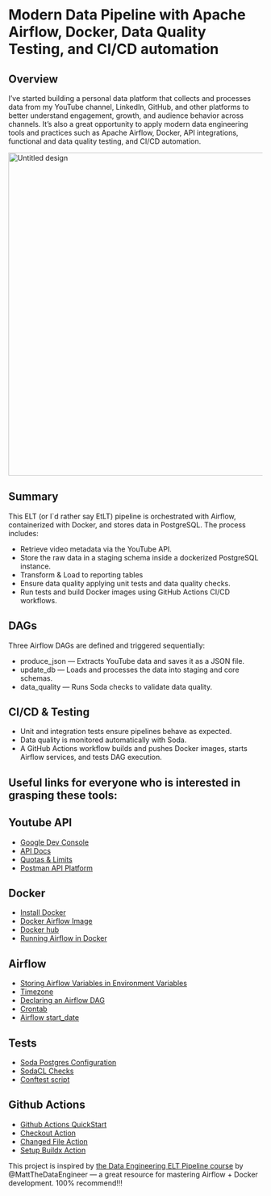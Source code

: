 # Modern Data Pipeline with Apache Airflow, Docker, Data Quality Testing, and CI/CD automation

## Overview

I’ve started building a personal data platform that collects and processes data from my YouTube channel, LinkedIn, GitHub, and other platforms to better understand engagement, growth, and audience behavior across channels. It’s also a great opportunity to apply modern data engineering tools and practices such as Apache Airflow, Docker, API integrations, functional and data quality testing, and CI/CD automation.

<img width="1280" height="640" alt="Untitled design" src="https://github.com/user-attachments/assets/7ebdf5de-c790-4797-8d7d-21a99e838adc" />

## Summary
This ELT (or I`d rather say EtLT) pipeline is orchestrated with Airflow, containerized with Docker, and stores data in PostgreSQL. The process includes:
* Retrieve video metadata via the YouTube API.
* Store the raw data in a staging schema inside a dockerized PostgreSQL instance.
* Transform & Load to reporting tables
* Ensure data quality applying unit tests and data quality checks.
* Run tests and build Docker images using GitHub Actions CI/CD workflows.


## DAGs
Three Airflow DAGs are defined and triggered sequentially:
* produce_json — Extracts YouTube data and saves it as a JSON file.
* update_db — Loads and processes the data into staging and core schemas.
* data_quality — Runs Soda checks to validate data quality.

## CI/CD & Testing
* Unit and integration tests ensure pipelines behave as expected.
* Data quality is monitored automatically with Soda.
* A GitHub Actions workflow builds and pushes Docker images, starts Airflow services, and tests DAG execution.

## Useful links for everyone who is interested in grasping these tools:

## Youtube API
* [Google Dev Console](https://console.cloud.google.com/cloud-resource-manager)
* [API Docs](https://developers.google.com/youtube/v3/docs)
* [Quotas & Limits](https://developers.google.com/youtube/v3/determine_quota_cost)
* [Postman API Platform](https://www.postman.com/)

## Docker
* [Install Docker](https://docs.docker.com/engine/install/)
* [Docker Airflow Image](https://hub.docker.com/r/apache/airflow)
* [Docker hub](https://hub.docker.com/repositories/timoshtop)
* [Running Airflow in Docker](https://airflow.apache.org/docs/apache-airflow/stable/howto/docker-compose/index.html)

## Airflow

* [Storing Airflow Variables in Environment Variables](https://airflow.apache.org/docs/apache-airflow/stable/howto/variable.html)
* [Timezone](https://timezonedb.com/time-zones)
* [Declaring an Airflow DAG](https://airflow.apache.org/docs/apache-airflow/stable/core-concepts/dags.html#declaring-a-dag)
* [Crontab](https://crontab.guru/)
* [Airflow start_date](https://airflow.apache.org/docs/apache-airflow/stable/faq.html#what-s-the-deal-with-start-date)

## Tests

* [Soda Postgres Configuration](https://docs.soda.io/data-source-reference/connect-postgres)
* [SodaCL Checks](https://docs.soda.io/soda-cl-overview)
* [Conftest script](https://docs.pytest.org/en/stable/reference/fixtures.html)

## Github Actions

* [Github Actions QuickStart](https://docs.github.com/en/actions/get-started/quickstart)
* [Checkout Action](https://github.com/actions/checkout)
* [Changed File Action](https://github.com/tj-actions/changed-files)
* [Setup Buildx Action](https://github.com/docker/setup-buildx-action)

This project is inspired by [the Data Engineering ELT Pipeline course](https://www.udemy.com/course/start-your-data-engineering-journey-project-based-learning/#instructor-1) by @MattTheDataEngineer — a great resource for mastering Airflow + Docker development. 100% recommend!!!
